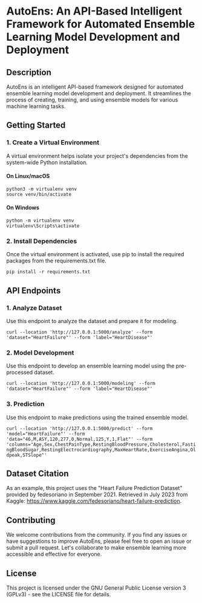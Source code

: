 AutoEns: An API-Based Intelligent Framework for Automated Ensemble Learning Model Development and Deployment
============================================================================================================

Description
-----------

AutoEns is an intelligent API-based framework designed for automated ensemble learning model development and deployment. It streamlines the process of creating, training, and using ensemble models for various machine learning tasks.

Getting Started
-------------
### 1. Create a Virtual Environment
A virtual environment helps isolate your project's dependencies from the system-wide Python installation.
#### On Linux/macOS
    python3 -m virtualenv venv
    source venv/bin/activate

#### On Windows
    python -m virtualenv venv
    virtualenv\Scripts\activate

### 2. Install Dependencies
Once the virtual environment is activated, use pip to install the required packages from the requirements.txt file.

    pip install -r requirements.txt

API Endpoints
-------------

### 1. Analyze Dataset

Use this endpoint to analyze the dataset and prepare it for modeling.

`curl --location 'http://127.0.0.1:5000/analyze' --form 'dataset="HeartFailure"' --form 'label="HeartDisease"' `

### 2. Model Development

Use this endpoint to develop an ensemble learning model using the pre-processed dataset.

`curl --location 'http://127.0.0.1:5000/modeling' --form 'dataset="HeartFailure"' --form 'label="HeartDisease"' `

### 3. Prediction

Use this endpoint to make predictions using the trained ensemble model.

`curl --location 'http://127.0.0.1:5000/predict' --form 'model="HeartFailure"' --form 'data="46,M,ASY,120,277,0,Normal,125,Y,1,Flat"' --form 'columns="Age,Sex,ChestPainType,RestingBloodPressure,Cholesterol,FastingBloodSugar,RestingElectrocardiography,MaxHeartRate,ExerciseAngina,Oldpeak,STSlope"' `

Dataset Citation
-------
As an example, this project uses the "Heart Failure Prediction Dataset" provided by fedesoriano in September 2021. Retrieved in July 2023 from Kaggle: https://www.kaggle.com/fedesoriano/heart-failure-prediction.

Contributing
-------
We welcome contributions from the community. If you find any issues or have suggestions to improve AutoEns, please feel free to open an issue or submit a pull request. Let's collaborate to make ensemble learning more accessible and effective for everyone.

License
-------
This project is licensed under the GNU General Public License version 3 (GPLv3) - see the LICENSE file for details.